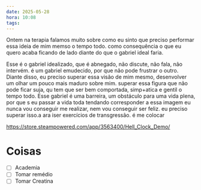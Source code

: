 ```yaml
---
date: 2025-05-28
hora: 10:08
tags:
---
```

Ontem na terapia falamos muito sobre como eu sinto que preciso performar essa ideia de mim memso o tempo todo. como consequência o que eu quero acaba ficando de lado diante do que o gabriel ideal faria.

Esse é o  gabriel idealizado, que é abnegado, não discute, não fala, não intervém. é um gabriel emudecido, por que não pode frustrar o outro. 
Diante disso, eu preciso superar essa visão de mim mesmo, desenvolver um olhar um pouco mais maduro sobre mim. superar essa figura que não pode ficar suja, qu tem que ser bem comportada, simp+atica e gentil o tempo todo. Esse gabriel é uma barreira, um obstáculo para uma vida plena, por que s eu passar a vida toda tendando corresponder a essa imagem eu nunca vou conseguir me realizar, nem vou conseguir ser feliz. eu preciso superar isso.a ara iser exercícios de transgressão. é me colocar 

https://store.steampowered.com/app/3563400/Hell_Clock_Demo/
# Coisas
- [ ] Academia
- [ ] Tomar remédio
- [ ] Tomar Creatina